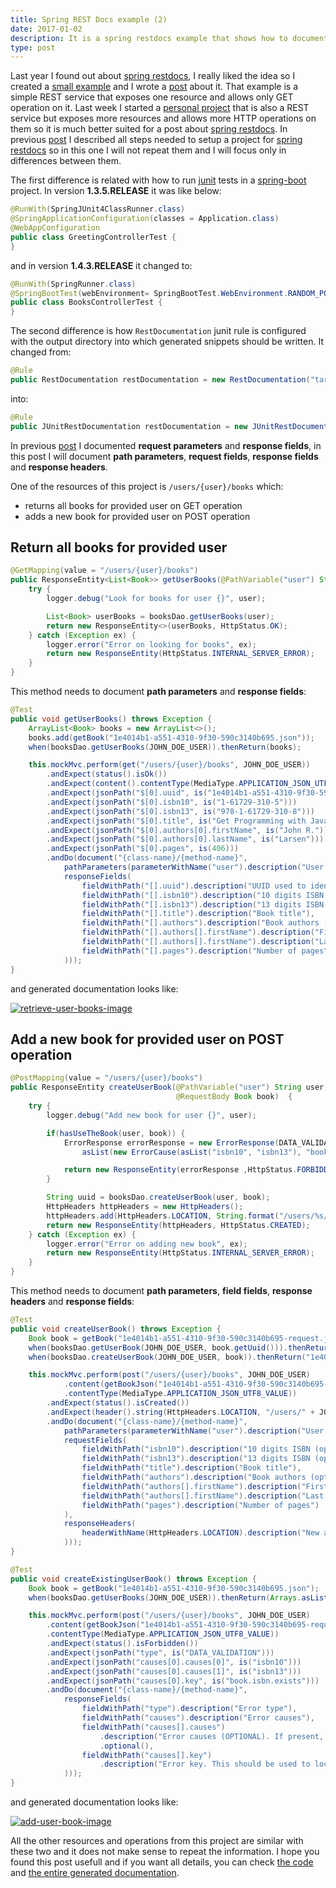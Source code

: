 ```yaml
---
title: Spring REST Docs example (2)
date: 2017-01-02
description: It is a spring restdocs example that shows how to document path parameters, request fields, response fields and response headers.
type: post
---
```


Last year I found out about [spring restdocs][spring-restdocs], I really liked the idea so I created a [small example][greeting-service] and I wrote a [post][spring-rest-docs-example] about it. That example is a simple REST service that exposes one resource and allows only GET operation on it. Last week I started a [personal project][library] that is also a REST service but exposes more resources and allows more HTTP operations on them so it is much better suited for a post about [spring restdocs][spring-restdocs]. In previous [post][spring-rest-docs-example] I described all steps needed to setup a project for [spring restdocs][spring-restdocs] so in this one I will not repeat them and I will focus only in differences between them.

The first difference is related with how to run [junit][junit] tests in a [spring-boot][spring-boot] project. In version **1.3.5.RELEASE** it was like below:

```java
@RunWith(SpringJUnit4ClassRunner.class)
@SpringApplicationConfiguration(classes = Application.class)
@WebAppConfiguration
public class GreetingControllerTest {
}
```

and in version **1.4.3.RELEASE** it changed to:

```java
@RunWith(SpringRunner.class)
@SpringBootTest(webEnvironment= SpringBootTest.WebEnvironment.RANDOM_PORT)
public class BooksControllerTest {
}
```

The second difference is how `RestDocumentation` junit rule is configured with the output directory into which generated snippets should be written. It changed from:

```java
@Rule
public RestDocumentation restDocumentation = new RestDocumentation("target/generated-snippets");
```

into:

```java
@Rule
public JUnitRestDocumentation restDocumentation = new JUnitRestDocumentation("target/generated-snippets");
```

In previous [post][spring-rest-docs-example] I documented **request parameters** and **response fields**, in this post I will document **path parameters**, **request fields**, **response fields** and **response headers**.

One of the resources of this project is `/users/{user}/books` which:

* returns all books for provided user on GET operation
* adds a new book for provided user on POST operation

## Return all books for provided user

```java
@GetMapping(value = "/users/{user}/books")
public ResponseEntity<List<Book>> getUserBooks(@PathVariable("user") String user)  {
    try {
        logger.debug("Look for books for user {}", user);

        List<Book> userBooks = booksDao.getUserBooks(user);
        return new ResponseEntity<>(userBooks, HttpStatus.OK);
    } catch (Exception ex) {
        logger.error("Error on looking for books", ex);
        return new ResponseEntity(HttpStatus.INTERNAL_SERVER_ERROR);
    }
}
```

This method needs to document **path parameters** and **response fields**:

```java
@Test
public void getUserBooks() throws Exception {
    ArrayList<Book> books = new ArrayList<>();
    books.add(getBook("1e4014b1-a551-4310-9f30-590c3140b695.json"));
    when(booksDao.getUserBooks(JOHN_DOE_USER)).thenReturn(books);

    this.mockMvc.perform(get("/users/{user}/books", JOHN_DOE_USER))
        .andExpect(status().isOk())
        .andExpect(content().contentType(MediaType.APPLICATION_JSON_UTF8_VALUE))
        .andExpect(jsonPath("$[0].uuid", is("1e4014b1-a551-4310-9f30-590c3140b695")))
        .andExpect(jsonPath("$[0].isbn10", is("1-61729-310-5")))
        .andExpect(jsonPath("$[0].isbn13", is("978-1-61729-310-8")))
        .andExpect(jsonPath("$[0].title", is("Get Programming with JavaScript")))
        .andExpect(jsonPath("$[0].authors[0].firstName", is("John R.")))
        .andExpect(jsonPath("$[0].authors[0].lastName", is("Larsen")))
        .andExpect(jsonPath("$[0].pages", is(406)))
        .andDo(document("{class-name}/{method-name}",
            pathParameters(parameterWithName("user").description("User id")),
            responseFields(
                fieldWithPath("[].uuid").description("UUID used to identify a book"),
                fieldWithPath("[].isbn10").description("10 digits ISBN (optional)").optional(),
                fieldWithPath("[].isbn13").description("13 digits ISBN (optional)").optional(),
                fieldWithPath("[].title").description("Book title"),
                fieldWithPath("[].authors").description("Book authors (optional)").optional(),
                fieldWithPath("[].authors[].firstName").description("First name"),
                fieldWithPath("[].authors[].firstName").description("Last name"),
                fieldWithPath("[].pages").description("Number of pages")
            )));
}
```

and generated documentation looks like:

[![retrieve-user-books-image][retrieve-user-books-image]][retrieve-user-books-image]

## Add a new book for provided user on POST operation

```java
@PostMapping(value = "/users/{user}/books")
public ResponseEntity createUserBook(@PathVariable("user") String user,
                                     @RequestBody Book book)  {
    try {
        logger.debug("Add new book for user {}", user);

        if(hasUseTheBook(user, book)) {
            ErrorResponse errorResponse = new ErrorResponse(DATA_VALIDATION,
                asList(new ErrorCause(asList("isbn10", "isbn13"), "book.isbn.exists")));

            return new ResponseEntity(errorResponse ,HttpStatus.FORBIDDEN);
        }

        String uuid = booksDao.createUserBook(user, book);
        HttpHeaders httpHeaders = new HttpHeaders();
        httpHeaders.add(HttpHeaders.LOCATION, String.format("/users/%s/books/%s", user, uuid));
        return new ResponseEntity(httpHeaders, HttpStatus.CREATED);
    } catch (Exception ex) {
        logger.error("Error on adding new book", ex);
        return new ResponseEntity(HttpStatus.INTERNAL_SERVER_ERROR);
    }
}
```

This method needs to document **path parameters**, **field fields**, **response headers** and **response fields**:

```java
@Test
public void createUserBook() throws Exception {
    Book book = getBook("1e4014b1-a551-4310-9f30-590c3140b695-request.json");
    when(booksDao.getUserBook(JOHN_DOE_USER, book.getUuid())).thenReturn(Optional.empty());
    when(booksDao.createUserBook(JOHN_DOE_USER, book)).thenReturn("1e4014b1-a551-4310-9f30-590c3140b695");

    this.mockMvc.perform(post("/users/{user}/books", JOHN_DOE_USER)
            .content(getBookJson("1e4014b1-a551-4310-9f30-590c3140b695-request.json"))
            .contentType(MediaType.APPLICATION_JSON_UTF8_VALUE))
        .andExpect(status().isCreated())
        .andExpect(header().string(HttpHeaders.LOCATION, "/users/" + JOHN_DOE_USER + "/books/1e4014b1-a551-4310-9f30-590c3140b695"))
        .andDo(document("{class-name}/{method-name}",
            pathParameters(parameterWithName("user").description("User id")),
            requestFields(
                fieldWithPath("isbn10").description("10 digits ISBN (optional)").optional(),
                fieldWithPath("isbn13").description("13 digits ISBN (optional)" ).optional(),
                fieldWithPath("title").description("Book title"),
                fieldWithPath("authors").description("Book authors (optional)").optional(),
                fieldWithPath("authors[].firstName").description("First name"),
                fieldWithPath("authors[].firstName").description("Last name"),
                fieldWithPath("pages").description("Number of pages")
            ),
            responseHeaders(
                headerWithName(HttpHeaders.LOCATION).description("New added book resource")
            )));
}

@Test
public void createExistingUserBook() throws Exception {
    Book book = getBook("1e4014b1-a551-4310-9f30-590c3140b695.json");
    when(booksDao.getUserBooks(JOHN_DOE_USER)).thenReturn(Arrays.asList(book));

    this.mockMvc.perform(post("/users/{user}/books", JOHN_DOE_USER)
        .content(getBookJson("1e4014b1-a551-4310-9f30-590c3140b695-request.json"))
        .contentType(MediaType.APPLICATION_JSON_UTF8_VALUE))
        .andExpect(status().isForbidden())
        .andExpect(jsonPath("type", is("DATA_VALIDATION")))
        .andExpect(jsonPath("causes[0].causes[0]", is("isbn10")))
        .andExpect(jsonPath("causes[0].causes[1]", is("isbn13")))
        .andExpect(jsonPath("causes[0].key", is("book.isbn.exists")))
        .andDo(document("{class-name}/{method-name}",
            responseFields(
                fieldWithPath("type").description("Error type"),
                fieldWithPath("causes").description("Error causes"),
                fieldWithPath("causes[].causes")
                    .description("Error causes (OPTIONAL). If present, it contains the name of the fields related with this error.")
                    .optional(),
                fieldWithPath("causes[].key")
                    .description("Error key. This should be used to locate the right translation for the error")
            )));
}
```

and generated documentation looks like:

[![add-user-book-image][add-user-book-image]][add-user-book-image]

All the other resources and operations from this project are similar with these two and it does not make sense to repeat the information. I hope you found this post usefull and if you want all details, you can check [the code][library] and <a href="/html/posts/spring-rest-docs-example-2/library-api-guide.html" target="_blank">the entire generated documentation</a>.

[spring-restdocs]: https://projects.spring.io/spring-restdocs/
[spring-rest-docs-example]: /spring-rest-docs-example
[greeting-service]: https://github.com/vasileboris/espressoprogrammer/tree/master/greeting-service
[library]: https://github.com/vasileboris/library
[junit]: http://junit.org/
[spring-boot]: https://projects.spring.io/spring-boot/
[retrieve-user-books-image]: /images/posts/spring-rest-docs-example-2/retrieve-user-books.png
[add-user-book-image]: /images/posts/spring-rest-docs-example-2/add-user-book.png
